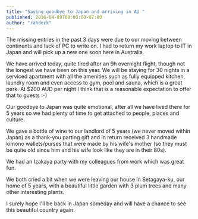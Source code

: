 ```yaml
---
title: "Saying goodbye to Japan and arriving in AU "
published: 2016-04-09T00:00:00-07:00
author: "rahdeck"
---
```

The missing entries in the past 3 days were due to our moving between continents and lack of PC to write on. I had to return my work laptop to IT in Japan and will pick up a new one soon here in Australia.

We have arrived today, quite tired after an 9h overnight flight, though not the longest we have been on this year. We will be staying for 30 nights in a serviced apartment with all the amenities such as fully equipped kitchen, laundry room and even access to gym, pool and sauna, which is a great perk. At $200 AUD per night I think that is a reasonable expectation to offer that to guests :-)

Our goodbye to Japan was quite emotional, after all we have lived there for 5 years so we had plenty of time to get attached to people, places and culture.

We gave a bottle of wine to our landlord of 5 years (we never moved within Japan) as a thank-you parting gift and in return received 3 handmade kimono wallets/purses that were made by his wife's mother (so they must be quite old since him and his wife look like they are in their 80s).

We had an Izakaya party with my colleagues from work which was great fun.

We both cried a bit when we were leaving our house in Setagaya-ku, our home of 5 years, with a beautiful little garden with 3 plum trees and many other interesting plants.

I surely hope I'll be back in Japan someday and will have a chance to see this beautiful country again.